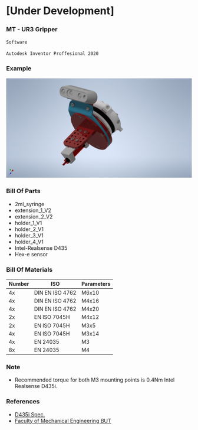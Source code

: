 # [Under Development]
### MT - UR3 Gripper

```javascript
Software
```
```
Autodesk Inventor Proffesional 2020
```
### Example
![plot](docs/screens/Gripper_V1.jpg)

### Bill Of Parts 
* 2ml_syringe
* extension_1_V2
* extension_2_V2
* holder_1_V1
* holder_2_V1
* holder_3_V1
* holder_4_V1
* Intel-Realsense D435
* Hex-e sensor

### Bill Of Materials 
Number | ISO | Parameters
------------ | ------------- | -------------
4x | DIN EN ISO 4762 | M6x10
4x | DIN EN ISO 4762 | M4x16
4x | DIN EN ISO 4762 | M4x20
2x | EN ISO 7045H | M4x12
2x | EN ISO 7045H | M3x5
4x | EN ISO 7045H | M3x14
4x | EN 24035 | M3
8x | EN 24035 | M4

### Note
* Recommended torque for both M3 mounting points is 0.4Nm Intel Realsense D435i.

### References
* [D435i Spec.](https://www.intelrealsense.com/depth-camera-d435i/)
* [Faculty of Mechanical Engineering BUT](https://www.fme.vutbr.cz/en)
